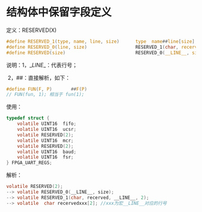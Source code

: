 # 结构体中保留字段定义

定义：RESERVED(X)

~~~c
#define RESERVED_1(type, name, line, size)      type  name##line[size]
#define RESERVED_0(line, size)                  RESERVED_1(char, recerved, line, size)
#define RESERVED(size)                          RESERVED_0(__LINE__, size)
~~~

说明：1，\__LINE__：代表行号；

​			2，##：直接解析，如下：

~~~C
#define FUN(F, P)		##F(P)
// FUN(fun, 1); 相当于 fun(1);
~~~

使用：

~~~C
typedef struct {
    volatile UINT16  fifo;
    volatile UINT16  ucsr;
    volatile RESERVED(2);
    volatile UINT16  mcr;
    volatile RESERVED(2);
    volatile UINT16  baud;
    volatile UINT16  fsr;
} FPGA_UART_REGS;
~~~

解析：

~~~C
volatile RESERVED(2); 
--> volatile RESERVED_0(__LINE__, size); 
--> volatile RESERVED_1(char, recerved, __LINE__, 2);
--> volatile  char recervedxxx[2]; //xxx为宏__LINE__对应的行号
~~~

